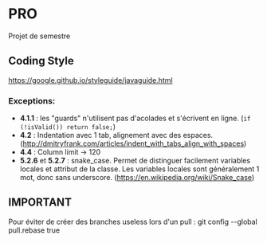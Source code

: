 # PRO
Projet de semestre

## Coding Style

https://google.github.io/styleguide/javaguide.html

### Exceptions:

 -  **4.1.1** : les "guards" n'utilisent pas d'acolades et s'écrivent en ligne. (`if (!isValid()) return false;`)
 -  **4.2** : Indentation avec 1 tab, alignement avec des espaces. (http://dmitryfrank.com/articles/indent_with_tabs_align_with_spaces)
 -  **4.4** : Column limit -> 120
 -  **5.2.6** et **5.2.7** : snake_case. Permet de distinguer facilement variables locales et attribut de la classe. Les variables locales sont généralement 1 mot, donc sans underscore. (https://en.wikipedia.org/wiki/Snake_case)

## IMPORTANT
Pour éviter de créer des branches useless lors d'un pull :
git config --global pull.rebase true
